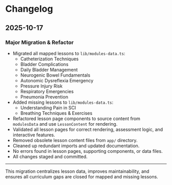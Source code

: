 # Changelog

## 2025-10-17

### Major Migration & Refactor
- Migrated all mapped lessons to `lib/modules-data.ts`:
  - Catheterization Techniques
  - Bladder Complications
  - Daily Bladder Management
  - Neurogenic Bowel Fundamentals
  - Autonomic Dysreflexia Emergency
  - Pressure Injury Risk
  - Respiratory Emergencies
  - Pneumonia Prevention
- Added missing lessons to `lib/modules-data.ts`:
  - Understanding Pain in SCI
  - Breathing Techniques & Exercises
- Refactored lesson page components to source content from `modulesData` and use `LessonContent` for rendering.
- Validated all lesson pages for correct rendering, assessment logic, and interactive features.
- Removed obsolete lesson content files from `app/` directory.
- Cleaned up redundant imports and updated documentation.
- No errors found in lesson pages, supporting components, or data files.
- All changes staged and committed.

---
This migration centralizes lesson data, improves maintainability, and ensures all curriculum gaps are closed for mapped and missing lessons.